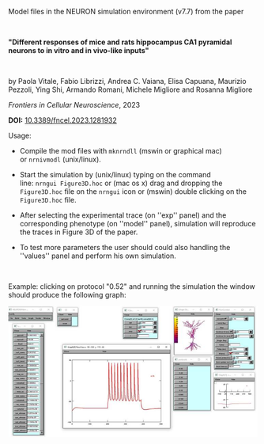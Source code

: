 Model files in the NEURON simulation environment (v7.7) from the paper

 

**"Different responses of mice and rats hippocampus CA1 pyramidal neurons to in vitro and in vivo-like inputs"**

 

by Paola Vitale, Fabio Librizzi, Andrea C. Vaiana, Elisa Capuana, Maurizio Pezzoli, Ying Shi, Armando Romani, Michele Migliore and Rosanna Migliore 

*Frontiers in Cellular Neuroscience*, 2023

**DOI:** [10.3389/fncel.2023.1281932](https://doi.org/10.3389/fncel.2023.1281932)

Usage:

- Compile the mod files with `mknrndll` (mswin or graphical mac) or `nrnivmodl` (unix/linux).

- Start the simulation by (unix/linux) typing on the command line: `nrngui Figure3D.hoc` or (mac os x) drag and dropping the `Figure3D.hoc` file on the `nrngui` icon or (mswin) double clicking on the `Figure3D.hoc` file.

- After selecting the experimental trace (on ''exp'' panel) and the corresponding phenotype (on ''model'' panel), simulation will reproduce the traces in Figure 3D of the paper.

- To test more parameters the user should could also handling the ''values'' panel and perform his own simulation.

 

Example: clicking on protocol "0.52" and running the simulation the window should produce the following graph:

![screenshot](readme_file/image003.jpg)
